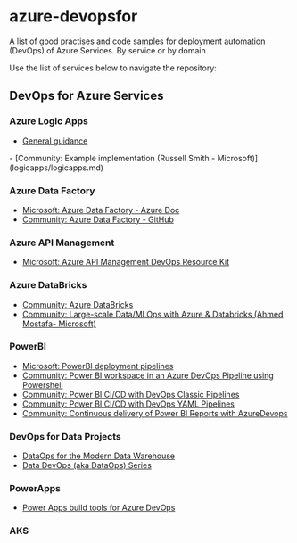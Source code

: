 # azure-devopsfor

A list of good practises and code samples for deployment automation (DevOps) of Azure Services. By service or by domain.

Use the list of services below to navigate the repository:

## DevOps for Azure Services
### Azure Logic Apps
- [General guidance](logicapps/logicapps.md)
<!-- --> - [Community: Example implementation (Russell Smith - Microsoft)](logicapps/logicapps.md)

### Azure Data Factory
- [Microsoft: Azure Data Factory - Azure Doc](https://azure.microsoft.com/mediahandler/files/resourcefiles/whitepaper-adf-on-azuredevops/Azure%20data%20Factory-Whitepaper-DevOps.pdf)
- [Community: Azure Data Factory - GitHub](https://github.com/davedoesdemos/DataDevOps/blob/master/Data_Factory/ADFDevOps.md)

### Azure API Management
- [Microsoft: Azure API Management DevOps Resource Kit](https://github.com/Azure/azure-api-management-devops-resource-kit)

### Azure DataBricks
- [Community: Azure DataBricks](https://github.com/davedoesdemos/DataDevOps/blob/master/Databricks/DatabricksDevOps.md)
- [Community: Large-scale Data/MLOps with Azure & Databricks (Ahmed Mostafa- Microsoft)](https://github.com/ahmedsmostafa/databricks-azureml-mlops)

### PowerBI
- [Microsoft: PowerBI deployment pipelines](https://myignite.techcommunity.microsoft.com/sessions/83502?source=sessions)
- [Community: Power BI workspace in an Azure DevOps Pipeline using Powershell](https://blogs.endjin.com/2019/05/how-to-create-a-power-bi-workspace-in-an-azure-devops-pipeline-using-powershell/)
- [Community: Power BI CI/CD with DevOps Classic Pipelines](https://adatis.co.uk/power-bi-ci-cd-with-devops-pipelines/)
- [Community: Power BI CI/CD with DevOps YAML Pipelines](https://adatis.co.uk/power-bi-ci-cd-with-devops-yaml-pipelines/)
- [Community: Continuous delivery of Power BI Reports with AzureDevops](https://medium.com/@lopatin.yegor/continuous-delivery-of-power-bi-reports-with-azuredevops-549b8658ca52)

### DevOps for Data Projects
- [DataOps for the Modern Data Warehouse](https://github.com/Azure-Samples/modern-data-warehouse-dataops)
- [Data DevOps (aka DataOps) Series](https://github.com/davedoesdemos/DemoIndex/blob/master/README.md)

### PowerApps
- [Power Apps build tools for Azure DevOps](https://docs.microsoft.com/en-gb/powerapps/developer/common-data-service/build-tools-overview)

### AKS


